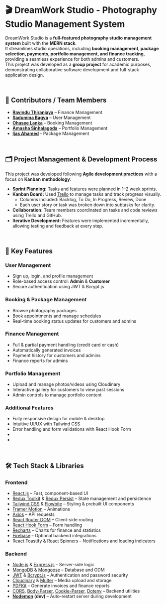 # 🎬 DreamWork Studio - Photography Studio Management System

DreamWork Studio is a **full-featured photography studio management system** built with the **MERN stack**.  
It streamlines studio operations, including **booking management, package selection, payments, portfolio management, and finance tracking**, providing a seamless experience for both admins and customers.  
This project was developed as a **group project** for academic purposes, demonstrating collaborative software development and full-stack application design.

<br>

## 👥 Contributors / Team Members

- **[Ravindu Thiranjaya](URL)** – Finance Management 
- **[Sadumina Bagya](URL)** – User Management  
- **[Ohasee Lanka](URL)** – Booking Management 
- **[Amasha Sinhalagoda](URL)** – Portfolio Management
- **[Ijas Ahamed](URL)** - Package Management
<br>

## 🗂 Project Management & Development Process

This project was developed following **Agile development practices** with a focus on **Kanban methodology**:

- **Sprint Planning:** Tasks and features were planned in 1–2 week sprints.  
- **Kanban Board:** Used [Trello](https://trello.com/) to manage tasks and track progress visually.  
  - Columns included: Backlog, To Do, In Progress, Review, Done  
  - Each user story or task was broken down into subtasks for clarity.  
- **Collaboration:** Team members coordinated on tasks and code reviews using Trello and GitHub.  
- **Iterative Development:** Features were implemented incrementally, allowing testing and feedback at every step. 
<br>

## 🚀 Key Features

### User Management
- Sign up, login, and profile management  
- Role-based access control: **Admin** & **Customer**  
- Secure authentication using JWT & Bcrypt.js

### Booking & Package Management
- Browse photography packages  
- Book appointments and manage schedules  
- Real-time booking status updates for customers and admins  

### Finance Management
- Full & partial payment handling (credit card or cash)  
- Automatically generated invoices  
- Payment history for customers and admins  
- Finance reports for admins  

### Portfolio Management
- Upload and manage photos/videos using Cloudinary  
- Interactive gallery for customers to view past sessions  
- Admin controls to manage portfolio content  

### Additional Features
- Fully responsive design for mobile & desktop  
- Intuitive UI/UX with Tailwind CSS  
- Error handling and form validations with React Hook Form
-
- 
<br>

## 🛠 Tech Stack & Libraries

### Frontend
- [React.js](https://reactjs.org/) – Fast, component-based UI  
- [Redux Toolkit](https://redux-toolkit.js.org/) & [Redux Persist](https://github.com/rt2zz/redux-persist) – State management and persistence  
- [Tailwind CSS](https://tailwindcss.com/) & [Flowbite](https://flowbite.com/) – Styling & prebuilt UI components  
- [Framer Motion](https://www.framer.com/motion/) – Animations  
- [Axios](https://axios-http.com/) – API requests  
- [React Router DOM](https://reactrouter.com/) – Client-side routing  
- [React Hook Form](https://react-hook-form.com/) – Form handling  
- [Recharts](https://recharts.org/) – Charts for finance and statistics  
- [Firebase](https://firebase.google.com/) – Optional backend integrations  
- [React Toastify](https://fkhadra.github.io/react-toastify/) & [React Spinners](https://www.davidhu.io/react-spinners/) – Notifications and loading indicators  

### Backend
- [Node.js](https://nodejs.org/) & [Express.js](https://expressjs.com/) – Server-side logic  
- [MongoDB](https://www.mongodb.com/) & [Mongoose](https://mongoosejs.com/) – Database and ODM  
- [JWT](https://jwt.io/) & [Bcrypt.js](https://www.npmjs.com/package/bcryptjs) – Authentication and password security  
- [Cloudinary](https://cloudinary.com/) & [Multer](https://www.npmjs.com/package/multer) – Media upload and storage  
- [PDFKit](https://pdfkit.org/) – Generate invoices and finance reports  
- [CORS](https://www.npmjs.com/package/cors), [Body-Parser](https://www.npmjs.com/package/body-parser), [Cookie-Parser](https://www.npmjs.com/package/cookie-parser), [Dotenv](https://www.npmjs.com/package/dotenv) – Backend utilities
- **[Nodemon](https://www.npmjs.com/package/nodemon) (dev)** – Auto-restart server during development

